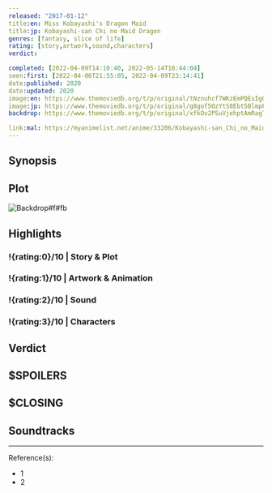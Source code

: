 ```yaml
---
released: "2017-01-12"
title:en: Miss Kobayashi's Dragon Maid
title:jp: Kobayashi-san Chi no Maid Dragon
genres: [fantasy, slice of life]
rating: [story,artwork,sound,characters]
verdict:

completed: [2022-04-09T14:10:40, 2022-05-14T16:44:04]
seen:first: [2022-04-06T21:55:05, 2022-04-09T23:14:41]
date:published: 2020
date:updated: 2020
image:en: https://www.themoviedb.org/t/p/original/tNznuhcf7WKzEmPQEsIgGMrB3Az.jpg
image:jp: https://www.themoviedb.org/t/p/original/g8gof5OzYtS8Ebt5BlmpPExUjlJ.jpg
backdrop: https://www.themoviedb.org/t/p/original/xfkOv2PSuVjehptAmRagT4MzatQ.jpg

link:mal: https://myanimelist.net/anime/33206/Kobayashi-san_Chi_no_Maid_Dragon/
---
```



## Synopsis

## Plot

![Backdrop#f#fb](https://www.themoviedb.org/t/p/original/vc3GVrH46tZPUk7RxRpQO6wH3ny.jpg "Source: TMDB")

## Highlights

### !{rating:0}/10 | Story & Plot

### !{rating:1}/10 | Artwork & Animation

### !{rating:2}/10 | Sound

### !{rating:3}/10 | Characters

## Verdict

## $SPOILERS

## $CLOSING

## Soundtracks

***
Reference(s):

- 1
- 2
